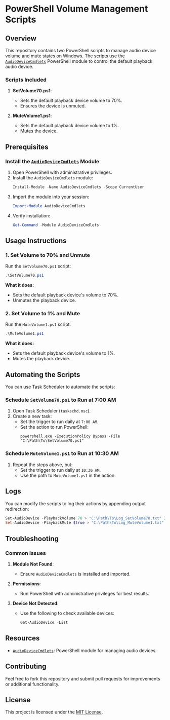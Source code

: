 # PowerShell Volume Management Scripts

## Overview
This repository contains two PowerShell scripts to manage audio device volume and mute states on Windows. The scripts use the [`AudioDeviceCmdlets`](https://github.com/frgnca/AudioDeviceCmdlets) PowerShell module to control the default playback audio device.

### Scripts Included
1. **SetVolume70.ps1**:
   - Sets the default playback device volume to 70%.
   - Ensures the device is unmuted.

2. **MuteVolume1.ps1**:
   - Sets the default playback device volume to 1%.
   - Mutes the device.

## Prerequisites
### Install the [`AudioDeviceCmdlets`](https://github.com/frgnca/AudioDeviceCmdlets) Module
1. Open PowerShell with administrative privileges.
2. Install the `AudioDeviceCmdlets` module:
   ```powershell
   Install-Module -Name AudioDeviceCmdlets -Scope CurrentUser
   ```
3. Import the module into your session:
   ```powershell
   Import-Module AudioDeviceCmdlets
   ```
4. Verify installation:
   ```powershell
   Get-Command -Module AudioDeviceCmdlets
   ```
## Usage Instructions
### 1. Set Volume to 70% and Unmute
Run the `SetVolume70.ps1` script:
```powershell
.\SetVolume70.ps1
```

**What it does:**
- Sets the default playback device's volume to 70%.
- Unmutes the playback device.

### 2. Set Volume to 1% and Mute
Run the `MuteVolume1.ps1` script:
```powershell
.\MuteVolume1.ps1
```

**What it does:**
- Sets the default playback device's volume to 1%.
- Mutes the playback device.

## Automating the Scripts
You can use Task Scheduler to automate the scripts:

### Schedule `SetVolume70.ps1` to Run at 7:00 AM
1. Open Task Scheduler (`taskschd.msc`).
2. Create a new task:
   - Set the trigger to run daily at `7:00 AM`.
   - Set the action to run PowerShell:
     ```plaintext
     powershell.exe -ExecutionPolicy Bypass -File "C:\Path\To\SetVolume70.ps1"
     ```

### Schedule `MuteVolume1.ps1` to Run at 10:30 AM
1. Repeat the steps above, but:
   - Set the trigger to run daily at `10:30 AM`.
   - Use the path to `MuteVolume1.ps1` in the action.


## Logs
You can modify the scripts to log their actions by appending output redirection:
```powershell
Set-AudioDevice -PlaybackVolume 70 > "C:\Path\To\Log_SetVolume70.txt" 2>&1
Set-AudioDevice -PlaybackMute $true > "C:\Path\To\Log_MuteVolume1.txt" 2>&1
```

## Troubleshooting
### Common Issues
1. **Module Not Found**:
   - Ensure `AudioDeviceCmdlets` is installed and imported.

2. **Permissions**:
   - Run PowerShell with administrative privileges for best results.

3. **Device Not Detected**:
   - Use the following to check available devices:
     ```powershell
     Get-AudioDevice -List
     ```

## Resources
- [`AudioDeviceCmdlets`](https://github.com/frgnca/AudioDeviceCmdlets): PowerShell module for managing audio devices.


## Contributing
Feel free to fork this repository and submit pull requests for improvements or additional functionality.


## License
This project is licensed under the [MIT License](LICENSE).
```
